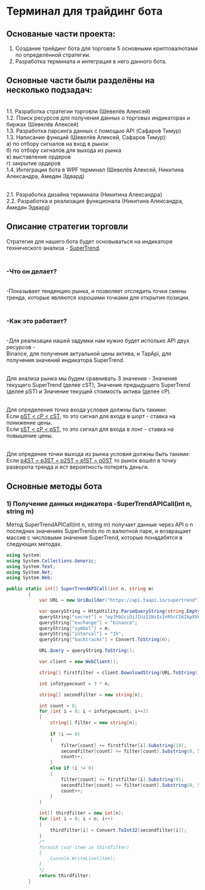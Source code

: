 # Терминал для трайдинг бота #

## Основаные части проекта: ##
1) Создание трейдинг бота для торговли 5 основными криптовалютами по определённой стратегии.
2) Разработка терминала и интеграция в него данного бота.

## Основные части были разделёны на несколько подзадач: ##
<br/> 1.1. Разработка стратегии торговли (Шевелёв Алексей)
<br/> 1.2. Поиск ресурсов для получения данных о торговых индикаторах и биржах (Шевелёв Алексей)
<br/> 1.3. Разработка парсинга данных с помощью API (Сафаров Тимур)
<br/> 1.3. Написание функций (Шевелёв Алексей, Сафаров Тимур): 
     <br/> а) по отбору сигналов на вход в рынок
     <br/> б) по отбору сигналов для выхода из рынка
     <br/> в) выставление ордеров 
     <br/> г) закрытие ордеров
<br/> 1.4. Интеграция бота в WPF терминал (Шевелёв Алексей, Никитина Александра, Амедян Эдвард)

<br/> 2.1. Разработка дизайна терминала (Никитина Александра)
<br/> 2.2. Разработка и реализация функционала (Никитина Александра, Амедян Эдвард)

## Описание стратегии торговли #

Стратегия для нашего бота будет основываться на индикаторе технического анализа - [SuperTrend](https://drive.google.com/file/d/1evQzWP0jHzyLnZlvdGdUGoz0zeJ3dKJg/view?usp=sharing).

### <br/> -Что он делает? ###
<br/> -Показывает тенденцию рынка, и позволяет отследить точки смены тренда, которые являются хорошими точками для открытия позиции.

### <br/> -Как это работает? ###
<br/> -Для реализации нашей задумки нам нужно будет исполько API двух ресурсов - 
<br/> Binance, для получения актуальной цены актива, и TapApi, для получения значений индикатора SuperTrend.

<br/>  Для анализа рынка мы будем сравнивать 3 значения - Значение текущего SuperTrend (делее cST), Значение предыдущего SuperTrend (делее pST) и Значение текущей стоимость актива (делее cP).

<br/> Для определения точка входа условия должны быть такими: 
<br/> Если [pST < cP < cST](https://drive.google.com/file/d/16iElJTz3wrKR_T_H2_6crNC2jN7kPOiW/view?usp=sharing), то это сигнал для входа в шорт - ставка на понижение цены.
<br/> Если [sST < cP < pST](https://drive.google.com/file/d/181-e9bC__bsX-WHuLqQsk_1_-mjlfU0n/view?usp=sharing), то это сигнал для входа в лонг - ставка на повышение цены.

<br/> Для опредение точки выхода из рынка условия должны быть такими:
<br/> Если [p4ST = p3ST = p2ST = p1ST = p0ST](https://drive.google.com/file/d/1ASCBzkNFEzv-SWlUrZyHR0-yAF_KqIL1/view?usp=sharing) то рынок вошёл в точку разворота тренда и ест вероятность потерять деньги. 

## Основные методы бота ##

### 1) Получение данных индикатора -SuperTrendAPICall(int n, string m) ###

Метод SuperTrendAPICall(int n, string m) получает данные через API о n последних значениях SuperTrends по m валютной паре, и возвращает массив с числовыми значения SuperTrend, которые понадабятся в следующих методах.

```C#
using System;
using System.Collections.Generic;
using System.Text;
using System.Net;
using System.Web;

public static int[] SuperTrendAPICall(int n, string m)
        {
            var URL = new UriBuilder("https://api.taapi.io/supertrend");

            var queryString = HttpUtility.ParseQueryString(string.Empty);
            queryString["secret"] = "eyJhbGciOiJIUzI1NiIsInR5cCI6IkpXVCJ9.eyJjbHVlIjoiNjJiMTlhY2Y2YzI4YjU1Y2Q1ODQ4OWM4IiwiaWF0IjoxNjU1OTY3ODI0LCJleHAiOjMzMTYwNDMxODI0fQ.y-SLYp6uSnX25ws7cLNWG-idLjvbj0qW8M-qvMGs5Go";
            queryString["exchange"] = "binance";
            queryString["symbol"] = m;
            queryString["interval"] = "1h";
            queryString["backtracks"] = Convert.ToString(n);

            URL.Query = queryString.ToString();

            var client = new WebClient();

            string[] firstfilter = client.DownloadString(URL.ToString()).Split(new char[] { ',' } );

            int infotypecount = 3 * n;

            string[] secondfilter = new string[n];

            int count = 0;
            for (int i = 0; i < infotypecount; i+=3)
            {
                string[] filter = new string[n];
                
                if (i == 0)
                {
                    filter[count] += firstfilter[i].Substring(10);
                    secondfilter[count] += filter[count].Substring(0, 5);
                    count++;
                }
                else if (i != 0)
                {
                    filter[count] += firstfilter[i].Substring(9);
                    secondfilter[count] += filter[count].Substring(0, 5);
                    count++;
                }
            }

            int[] thirdfilter = new int[n];
            for (int i = 0; i < n; i++)
            {
                thirdfilter[i] = Convert.ToInt32(secondfilter[i]);
            }
            /*
            foreach (var item in thirdfilter)
            {
                Console.WriteLine(item);       
            }
            */
            return thirdfilter;
        }
```


